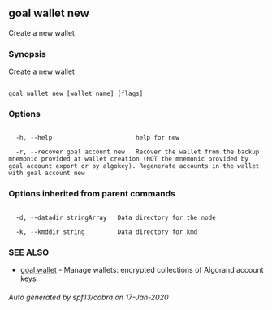 ## goal wallet new



Create a new wallet



### Synopsis



Create a new wallet



```

goal wallet new [wallet name] [flags]

```



### Options



```

  -h, --help                       help for new

  -r, --recover goal account new   Recover the wallet from the backup mnemonic provided at wallet creation (NOT the mnemonic provided by goal account export or by algokey). Regenerate accounts in the wallet with goal account new

```



### Options inherited from parent commands



```

  -d, --datadir stringArray   Data directory for the node

  -k, --kmddir string         Data directory for kmd

```



### SEE ALSO



* [goal wallet](../wallet/)	 - Manage wallets: encrypted collections of Algorand account keys


###### Auto generated by spf13/cobra on 17-Jan-2020

